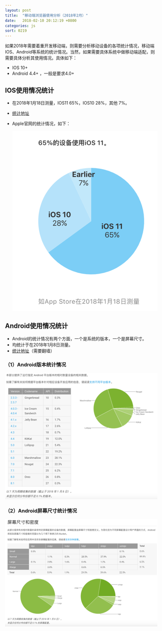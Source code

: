 ```yaml
---
layout: post
title:  "移动端浏览器使用分析（2018年2月）"
date:   2018-02-10 20:12:19 +0800
categories: js
sort: 0219
---
```


如果2018年需要着重开发移动端，则需要分析移动设备的各项统计情况，移动端IOS、Android等系统的统计情况。当然，如果需要具体系统中做移动端适配，则需要具体分析其使用情况。具体如下：

- IOS 10+
- Android 4.4+ ，一般是要求4.0+

## IOS使用情况统计

- 在2018年1月18日测量，IOS11 65%，IOS10 28%，其他 7%。

- [统计地址](https://developer.apple.com/support/app-store/)

- Apple官网的统计情况，如下：

  ![效果图](../../assets/js/1702.png)

## Android使用情况统计

- Android的统计情况有两个方面，一个是系统的版本，一个是屏幕尺寸。
- 均统计于在2018年1月8日测量。
- [统计地址](https://developer.android.com/about/dashboards/index.html)（需要翻墙）

### （1）Android版本统计情况

![效果图](../../assets/js/1703.png)



### （2）Android屏幕尺寸统计情况

![效果图](../../assets/js/1704.png)

